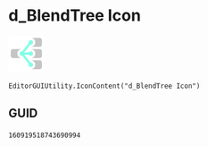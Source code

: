 # d_BlendTree Icon
![](/img/d_BlendTree%20Icon.png)

``` CSharp
EditorGUIUtility.IconContent("d_BlendTree Icon")
```
## GUID
```
160919518743690994
```
